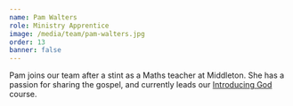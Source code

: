 ```yaml
---
name: Pam Walters
role: Ministry Apprentice
image: /media/team/pam-walters.jpg
order: 13
banner: false
---
```

Pam joins our team after a stint as a Maths teacher at Middleton. She has a passion for sharing the gospel, and currently leads our [Introducing God](/events/introducing-god) course.
